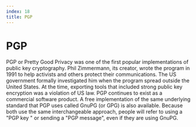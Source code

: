 ```yaml
---
index: 18
title: PGP
---
```

# PGP

PGP or Pretty Good Privacy was one of the first popular implementations of public key cryptography. Phil Zimmermann, its creator, wrote the program in 1991 to help activists and others protect their communications. The US government formally investigated him when the program spread outside the United States. At the time, exporting tools that included strong public key encryption was a violation of US law. PGP continues to exist as a commercial software product. A free implementation of the same underlying standard that PGP uses called GnuPG (or GPG) is also available. Because both use the same interchangeable approach, people will refer to using a "PGP key " or sending a "PGP message", even if they are using GnuPG.